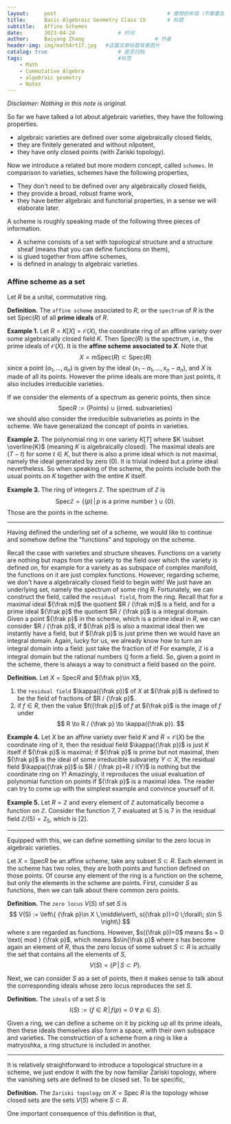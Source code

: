 ```yaml
---
layout:     post   				                    # 使用的布局（不需要改）
title:      Basic Algebraic Geometry Class 15		# 标题 
subtitle:   Affine Schemes
date:       2023-04-24 				# 时间
author:     Baiyang Zhang 						# 作者
header-img: img/mathArt17.jpg 	#这篇文章标题背景图片
catalog: true 						# 是否归档
tags:								#标签
    - Math
    - Commutative Algebra
    - algebraic geometry
    - Notes
---
```


*Disclaimer: Nothing in this note is original.*

So far we have talked a lot about algebraic varieties, they have the following properties.
- algebraic varieties are defined over some algebraically closed fields, 
- they are finitely generated and without nilpotent,
- they have only closed points (with Zariski topology).

Now we introduce a related but more modern concept, called `schemes`. In comparison to varieties, schemes have the following properties,
- They don't need to be defined over any algebraically closed fields,
- they provide a broad, robust frame work,
- they have better algebraic and functorial properties, in a sense we will elaborate later.

A scheme is roughly speaking made of the following three pieces of information.
- A scheme consists of a set with topological structure and a structure sheaf (means that you can define functions on them),
- is glued together from affine schemes,
- is defined in analogy to algebraic varieties.

### Affine scheme as a set

Let $R$ be a unital, commutative ring. 

**Definition.** The `affine scheme` associated to $R$, or the `spectrum` of $R$ is the set $\text{Spec}(R)$ of all **prime ideals** of $R$. 

**Example 1.** Let $R = K[X]=\mathcal{O}(X)$, the coordinate ring of an affine variety over some algebraically closed field $K$. Then $\text{Spec}(R)$ is the spectrum, i.e., the prime ideals of $\mathcal{O}(X)$. It is the **affine scheme associated to $X$**. Note that 
$$
X = \text{mSpec}(R) \subset \text{Spec}(R)
$$
since a point $(a_ {1},\dots,a_ {n})$ is given by the ideal $(x_ {1}-a_ {1},\dots,x_ {n}-a_ {n})$, and $X$ is made of all its points. However the prime ideals are more than just points, it also includes irreducible varieties. 

If we consider the elements of a spectrum as generic points, then since
$$
\text{Spec}R := \left\{ \text{Points} \right\}  \cup \left\{\text{irred. subvarieties} \right\} 
$$
we should also consider the irreducible subvarieties as points in the scheme. We have generalized the concept of points in varieties. 

**Example 2.** The polynomial ring in one variety $K[T]$ where $K \subset \overline{K}$ (meaning $K$ is algebraically closed). The maximal ideals are $(T-t)$ for some $t \in K$, but there is also a prime ideal which is not maximal, namely the ideal generated by zero $(0)$. It is trivial indeed but a prime ideal nevertheless. So when speaking of the scheme, the points include both the usual points on $K$ together with the entire $K$ itself.

**Example 3.** The ring of integers $\mathbb{Z}$.  The spectrum of $\mathbb{Z}$ is 
$$
\text{Spec}\mathbb{Z} = \left\{ (p) \,\middle\vert\, p \text{ is a prime number } \right\} \cup\left\{ 0 \right\} .
$$
Those are the points in the scheme.

- - -

Having defined the underling set of a scheme, we would like to continue and somehow define the "functions" and topology on the scheme. 

Recall the case with varieties and structure sheaves. Functions on a variety are nothing but maps from the variety to the field over which the variety is defined on, for example for a variety as as subspace of complex manifold, the functions on it are just complex functions. However, regarding scheme, we don't have a algebraically closed field to begin with! We just have an underlying set, namely the spectrum of some ring $R$. Fortunately, we can construct the field, called the `residual field`, from the ring. Recall that for a maximal ideal ${\frak m}$ the quotient $R / {\frak m}$ is a field, and for a prime ideal ${\frak p}$ the quotient $R / {\frak p}$ is a integral domain. Given a point ${\frak p}$ in the scheme, which is a prime ideal in $R$, we can consider $R / {\frak p}$, if ${\frak p}$ is also a maximal ideal then we instantly have a field, but if ${\frak p}$ is just prime then we would have an integral domain. Again, lucky for us, we already know how to turn an integral domain into a field: just take the fraction of it! For example, $\mathbb{Z}$ is a integral domain but the rational numbers $\mathbb{Q}$ form a field. So, given a point in the scheme, there is always a way to construct a field based on the point. 

**Definition.** Let $X = \text{Spec}R$ and ${\frak p}\in X$, 
1. the `residual field` $\kappa({\frak p})$ of $X$ at ${\frak p}$ is defined to be the field of fractions of $R / {\frak p}$.
2. if $f\in R$, then the value $f({\frak p})$ of $f$ at ${\frak p}$ is the image of $f$ under 
$$
R \to R / {\frak p} \to \kappa({\frak p}).
$$

**Example 4.** Let $X$ be an affine variety over field $K$ and $R=\mathcal{O}(X)$ be the coordinate ring of it, then the residual field $\kappa({\frak p})$ is just $K$ itself if ${\frak p}$ is maximal; if ${\frak p}$ is prime but not maximal, then ${\frak p}$ is the ideal of some irreducible subvariety $Y\subset X$, the residual field $\kappa({\frak p})$ is $R / {\frak p}=R / I(Y)$ is nothing but the coordinate ring on $Y$! Amazingly, it reproduces the usual evaluation of polynomial function on points if ${\frak p}$ is a maximal idea. The reader can try to come up with the simplest example and convince yourself of it.

**Example 5.** Let $R = \mathbb{Z}$ and every element of $\mathbb{Z}$ automatically become a function on $\mathbb{Z}$. Consider the function $7$, $7$ evaluated at $5$ is $7$ in the residual field $\mathbb{Z} / (5)=\mathbb{Z}_ {5}$, which is $[2]$.

- - -

Equipped with this, we can define something similar to the zero locus in algebraic varieties. 

Let $X=\text{Spec}R$ be an affine scheme, take any subset $S\subset R$. Each element in the scheme has two roles, they are both points and function defined on those points. Of course any element of the ring is a function on the scheme, but only the  elements in the scheme are points. First, consider $S$ as functions, then we can talk about there common zero points. 

**Definition.** The `zero locus` $V(S)$ of set $S$ is 
$$
V(S) := \left\{ {\frak p}\in X \,\middle\vert\, s({\frak p})=0 \;\forall\; s\in S \right\} 
$$
where $s$ are regarded as functions. However, $s({\frak p})=0$ means $s = 0 \text{ mod } {\frak p}$, which means $s\in{\frak p}$ where $s$ has become again an element of $R$, thus the zero locus of some subset $S\subset R$ is actually the set that contains all the elements of $S$,
$$
V(S) = \left\{ P \,\middle\vert\, S\subset P \right\} .
$$

Next, we can consider $S$ as a set of points, then it makes sense to talk about the corresponding ideals whose zero locus reproduces the set $S$. 

**Definition.** The `ideals` of a set $S$ is 
$$
I(S) := \left\{ f\in R \,\middle\vert\, f(p)=0 \;\forall\; p\in S \right\}. 
$$

Given a ring, we can define a scheme on it by picking up all its prime ideals, then these ideals themselves also form a space, with their own subspace and varieties. The construction of a scheme from a ring is like a matryoshka, a ring structure is included in another. 

- - -

It is relatively straightforward to  introduce a topological structure in a scheme, we just endow it with the by now familiar Zariski topology, where the vanishing sets are defined to be closed set. To be specific,

**Definition.** The `Zariski topology` on $X=\text{Spec }R$ is the topology whose closed sets are the sets $V(S)$ where $S\subset R$. 

One important consequence of this definition is that, 